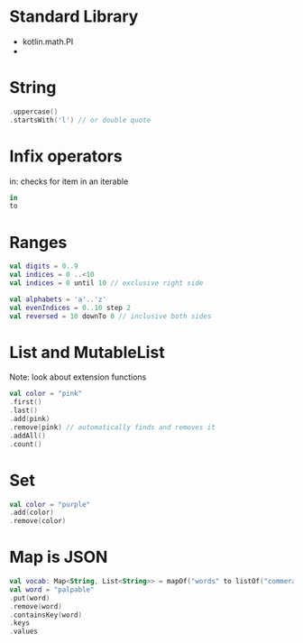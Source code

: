 # Standard Library
- kotlin.math.PI
- 

# String
```kt
.uppercase()
.startsWith('l') // or double quote
```
# Infix operators
in: checks for item in an iterable

```kt
in
to
```
# Ranges
```kt
val digits = 0..9
val indices = 0 ..<10
val indices = 0 until 10 // exclusive right side

val alphabets = 'a'..'z'
val evenIndices = 0..10 step 2
val reversed = 10 downTo 0 // inclusive both sides
```

# List and MutableList
Note: look about extension functions
```kt
val color = "pink"
.first()
.last()
.add(pink) 
.remove(pink) // automatically finds and removes it
.addAll()
.count()

```

# Set
```kt
val color = "purple"
.add(color)
.remove(color)
```

# Map is JSON 
```kt
val vocab: Map<String, List<String>> = mapOf("words" to listOf("commerative", "reverence", "crestfallen"))
val word = "palpable"
.put(word)
.remove(word)
.containsKey(word)
.keys
.values
```
